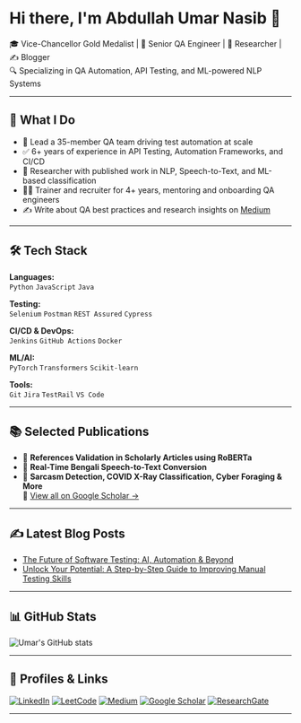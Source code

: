 # Hi there, I'm Abdullah Umar Nasib 👋

🎓 Vice-Chancellor Gold Medalist | 🧪 Senior QA Engineer | 💬 Researcher | ✍️ Blogger  
🔍 Specializing in QA Automation, API Testing, and ML-powered NLP Systems

---

## 💼 What I Do

- 🚀 Lead a 35-member QA team driving test automation at scale
- ✅ 6+ years of experience in API Testing, Automation Frameworks, and CI/CD
- 🤖 Researcher with published work in NLP, Speech-to-Text, and ML-based classification
- 👨‍🏫 Trainer and recruiter for 4+ years, mentoring and onboarding QA engineers
- ✍️ Write about QA best practices and research insights on [Medium](https://medium.com/@umarnasib13)

---

## 🛠 Tech Stack

**Languages:**  
`Python` `JavaScript` `Java`  

**Testing:**  
`Selenium` `Postman` `REST Assured` `Cypress`  

**CI/CD & DevOps:**  
`Jenkins` `GitHub Actions` `Docker`  

**ML/AI:**  
`PyTorch` `Transformers` `Scikit-learn`  

**Tools:**  
`Git` `Jira` `TestRail` `VS Code`

---

## 📚 Selected Publications

- 🧠 **References Validation in Scholarly Articles using RoBERTa**  
- 🎤 **Real-Time Bengali Speech-to-Text Conversion**  
- 🤖 **Sarcasm Detection, COVID X-Ray Classification, Cyber Foraging & More**  
📖 [View all on Google Scholar →](https://scholar.google.com/citations?user=Jv_yP-sAAAAJ&hl=en&oi=ao)

---

## ✍️ Latest Blog Posts

<!-- BLOG-POST-LIST:START -->
- [The Future of Software Testing: AI, Automation & Beyond](https://medium.com/@umarnasib13/the-future-of-software-testing-ai-automation-beyond-9ba3ed804e5e)
- [Unlock Your Potential: A Step-by-Step Guide to Improving Manual Testing Skills](https://medium.com/@umarnasib13/unlock-your-potential-a-step-by-step-guide-to-improving-manual-testing-skills-5b5c5515501e)
<!-- BLOG-POST-LIST:END -->

---

## 📊 GitHub Stats

![Umar's GitHub stats](https://github-readme-stats.vercel.app/api?username=UmarNasib&show_icons=true&theme=default)

---

## 🔗 Profiles & Links

[![LinkedIn](https://img.shields.io/badge/LinkedIn-blue?logo=linkedin)](https://www.linkedin.com/in/umarnasib/)
[![LeetCode](https://img.shields.io/badge/LeetCode-orange?logo=leetcode)](https://leetcode.com/u/UmarNasib/)
[![Medium](https://img.shields.io/badge/Medium-black?logo=medium)](https://medium.com/@umarnasib13)
[![Google Scholar](https://img.shields.io/badge/Scholar-grey?logo=googlescholar)](https://scholar.google.com/citations?user=Jv_yP-sAAAAJ&hl=en&oi=ao)
[![ResearchGate](https://img.shields.io/badge/ResearchGate-green?logo=researchgate)](https://www.researchgate.net/profile/Abdullah-Nasib?ev=hdr_xprf)

---
